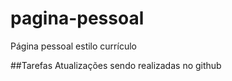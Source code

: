 # pagina-pessoal
Página pessoal estilo currículo

##Tarefas
Atualizações sendo realizadas no github

